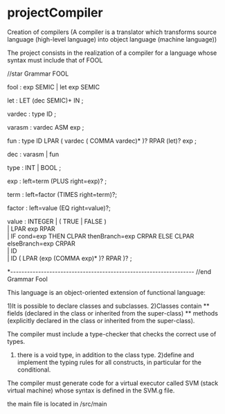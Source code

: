 # projectCompiler
Creation of compilers (A compiler is a translator which transforms source language (high-level language) into object language (machine language))

The project consists in the realization of a compiler for a language whose syntax must include that of FOOL

//star Grammar FOOL

fool   : exp SEMIC             | let exp SEMIC             

let    : LET (dec SEMIC)+ IN ;

vardec  : type ID ;

varasm     : vardec ASM exp ;

fun    : type ID LPAR ( vardec ( COMMA vardec)* )? RPAR (let)? exp ;

dec   : varasm          | fun              

type   : INT  | BOOL ;  

    
exp : left=term (PLUS right=exp)? ;
   
term : left=factor (TIMES right=term)?;
   
factor : left=value (EQ right=value)?;     
   
value  : INTEGER                         | ( TRUE | FALSE )                   
      | LPAR exp RPAR                      
          | IF cond=exp THEN CLPAR thenBranch=exp CRPAR ELSE CLPAR elseBranch=exp CRPAR  
          | ID                                             
          | ID ( LPAR (exp (COMMA exp)* )? RPAR )?             ; 

*------------------------------------------------------------------
//end Grammar Fool

This language is an object-oriented extension of functional language:

  1)It is possible to declare classes and subclasses.
  2)Classes contain
    ** fields (declared in the class or inherited from the super-class)
    ** methods (explicitly declared in the class or inherited from the super-class).
  

The compiler must include a type-checker that checks the correct use of types.

  1) there is a void type, in addition to the class type.
  2)define and implement the typing rules for all constructs, in particular for the conditional.

The compiler must generate code for a virtual executor called SVM (stack
virtual machine) whose syntax is defined in the SVM.g file.


the main file is located in /src/main
